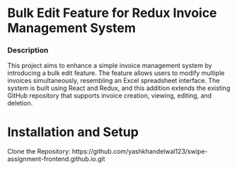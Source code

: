 <h1>Bulk Edit Feature for Redux Invoice Management System</h1>
<h3>Description</h3>
<p>This project aims to enhance a simple invoice management system by introducing a bulk edit feature. The feature allows users to modify multiple invoices simultaneously, resembling an Excel spreadsheet interface. The system is built using React and Redux, and this addition extends the existing GitHub repository that supports invoice creation, viewing, editing, and deletion.</p>

<h1>Installation and Setup</h1>
<td>Clone the Repository: https://github.com/yashkhandelwal123/swipe-assignment-frontend.github.io.git</td>
